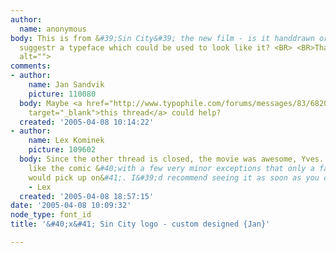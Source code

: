```yaml
---
author:
  name: anonymous
body: This is from &#39;Sin City&#39; the new film - is it handdrawn or can anyone
  suggestr a typeface which could be used to look like it? <BR> <BR>Thanks<img src="http://www.typophile.com/forums/messages/83/69159.jpg"
  alt="">
comments:
- author:
    name: Jan Sandvik
    picture: 110080
  body: Maybe <a href="http://www.typophile.com/forums/messages/83/68206.html?1112146442"
    target="_blank">this thread</a> could help?
  created: '2005-04-08 10:14:22'
- author:
    name: Lex Kominek
    picture: 109602
  body: Since the other thread is closed, the movie was awesome, Yves. It was just
    like the comic &#40;with a few very minor exceptions that only a fanboy like me
    would pick up on&#41;. I&#39;d recommend seeing it as soon as you can. <BR> <BR>
    - Lex
  created: '2005-04-08 18:57:15'
date: '2005-04-08 10:09:32'
node_type: font_id
title: '&#40;x&#41; Sin City logo - custom designed {Jan}'

---
```

